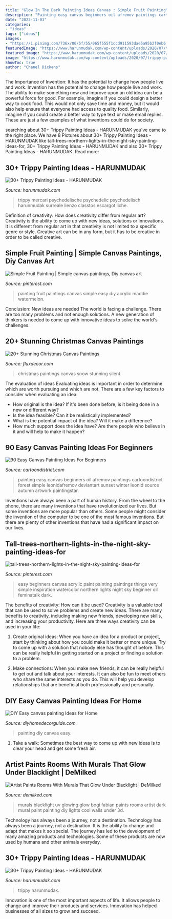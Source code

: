 ```yaml
---
title: "Glow In The Dark Painting Ideas Canvas : Simple Fruit Painting"
description: "Painting easy canvas beginners oil afremov paintings cartoondistrict forest simple leonidafremov deviantart sunset winter leonid source autumn artwork paintingstar"
date: "2022-11-03"
categories:
- "ideas"
tags: ["ideas"]
images:
- "https://i.pinimg.com/736x/06/5f/55/065f555f1ccd911593dae5a95b2f0eb6.jpg"
featuredImage: "https://www.harunmudak.com/wp-content/uploads/2020/07/trippy-painting-ideas-9-768x1024.jpg"
featured_image: "https://www.harunmudak.com/wp-content/uploads/2020/07/trippy-painting-ideas-9-768x1024.jpg"
image: "https://www.harunmudak.com/wp-content/uploads/2020/07/trippy-painting-14-765x1024.jpg"
ShowToc: true
author: "Chanel Dickens"
---
```



The Importance of Invention: It has the potential to change how people live and work.
Invention has the potential to change how people live and work. The ability to make something new and improve upon an old idea can be a powerful force for good. For example, imagine if you could design a better way to cook food. This would not only save time and money, but it would also help ensure that everyone had access to quality food. Similarly, imagine if you could create a better way to type text or make email replies. These are just a few examples of what inventions could do for society.

	

		
searching about 30+ Trippy Painting Ideas - HARUNMUDAK you've came to the right place. We have 8 Pictures about 30+ Trippy Painting Ideas - HARUNMUDAK like tall-trees-northern-lights-in-the-night-sky-painting-ideas-for, 30+ Trippy Painting Ideas - HARUNMUDAK and also 30+ Trippy Painting Ideas - HARUNMUDAK. Read more:
		
    
## 30+ Trippy Painting Ideas - HARUNMUDAK

<img loading=lazy src="https://www.harunmudak.com/wp-content/uploads/2020/07/trippy-painting-ideas-9-768x1024.jpg" onerror="this.onerror=null;this.src='https://tse4.mm.bing.net/th?id=OIP.dYS07e-mnWQRLZDqfGzbVgHaJ4&amp;pid=15.1';" alt="30+ Trippy Painting Ideas - HARUNMUDAK">

_Source: harunmudak.com_

>trippy mercari psychedelische psychedelic psychedelisch harunmudak surreale lienzo classtos escargot liche. 

	

Definition of creativity: How does creativity differ from regular art?
Creativity is the ability to come up with new ideas, solutions or innovations. It is different from regular art in that creativity is not limited to a specific genre or style. Creative art can be in any form, but it has to be creative in order to be called creative.

    
## Simple Fruit Painting | Simple Canvas Paintings, Diy Canvas Art

<img loading=lazy src="https://i.pinimg.com/736x/c2/7d/23/c27d23c30df0b1725af98b5c5be7ecc8.jpg" onerror="this.onerror=null;this.src='https://tse1.mm.bing.net/th?id=OIP.8d1mxgxyQetB32lGQMW54gHaNK&amp;pid=15.1';" alt="Simple Fruit Painting | Simple canvas paintings, Diy canvas art">

_Source: pinterest.com_

>painting fruit paintings canvas simple easy diy acrylic maddie watermelon. 

	

Conclusion: New ideas are needed
The world is facing a challenge. There are too many problems and not enough solutions. A new generation of thinkers is needed to come up with innovative ideas to solve the world's challenges.

    
## 20+ Stunning Christmas Canvas Paintings

<img loading=lazy src="https://fluxdecor.com/wp-content/uploads/2016/12/christmas-canvas-paintings/4-christmas-canvas-paintings.jpg" onerror="this.onerror=null;this.src='https://tse1.mm.bing.net/th?id=OIP.zHBcYno4lPKcd8sLarLK8wHaJi&amp;pid=15.1';" alt="20+ Stunning Christmas Canvas Paintings">

_Source: fluxdecor.com_

>christmas paintings canvas snow stunning silent. 

	

The evaluation of ideas
Evaluating ideas is important in order to determine which are worth pursuing and which are not. There are a few key factors to consider when evaluating an idea:
- How original is the idea? If it's been done before, is it being done in a new or different way?
- Is the idea feasible? Can it be realistically implemented?
- What is the potential impact of the idea? Will it make a difference?
- How much support does the idea have? Are there people who believe in it and will help to make it happen?

    
## 90 Easy Canvas Painting Ideas For Beginners

<img loading=lazy src="http://www.cartoondistrict.com/wp-content/uploads/2017/06/Easy-Canvas-Painting-Ideas-For-Beginners0121.jpg" onerror="this.onerror=null;this.src='https://tse1.mm.bing.net/th?id=OIP.VFeVfGBtVk_imz1mTnhccwHaJ7&amp;pid=15.1';" alt="90 Easy Canvas Painting Ideas For Beginners">

_Source: cartoondistrict.com_

>painting easy canvas beginners oil afremov paintings cartoondistrict forest simple leonidafremov deviantart sunset winter leonid source autumn artwork paintingstar. 

	

Inventions have always been a part of human history. From the wheel to the phone, there are many inventions that have revolutionized our lives. But some inventions are more popular than others. Some people might consider the invention of the computer to be one of the most famous inventions. But there are plenty of other inventions that have had a significant impact on our lives.

    
## Tall-trees-northern-lights-in-the-night-sky-painting-ideas-for

<img loading=lazy src="https://i.pinimg.com/736x/06/5f/55/065f555f1ccd911593dae5a95b2f0eb6.jpg" onerror="this.onerror=null;this.src='https://tse2.mm.bing.net/th?id=OIP.DC_mVFfCQW-OYzlcigJbSQHaJ4&amp;pid=15.1';" alt="tall-trees-northern-lights-in-the-night-sky-painting-ideas-for">

_Source: pinterest.com_

>easy beginners canvas acrylic paint painting paintings things very simple inspiration watercolor northern lights night sky beginner oil feminatalk dark. 

	

The benefits of creativity: How can it be used?
Creativity is a valuable tool that can be used to solve problems and create new ideas. There are many benefits to creativity, including making new friends, developing new skills, and increasing your productivity. Here are three ways creativity can be used in your life: 
1. Create original ideas: When you have an idea for a product or project, start by thinking about how you could make it better or more unique. Try to come up with a solution that nobody else has thought of before. This can be really helpful in getting started on a project or finding a solution to a problem.

2. Make connections: When you make new friends, it can be really helpful to get out and talk about your interests. It can also be fun to meet others who share the same interests as you do. This will help you develop relationships that are beneficial both professionally and personally.

    
## DIY Easy Canvas Painting Ideas For Home

<img loading=lazy src="https://diyhomedecorguide.com/wp-content/uploads/2014/05/DIY-home-decor-painting.jpg" onerror="this.onerror=null;this.src='https://tse4.mm.bing.net/th?id=OIP.SBr-m0ppS6KbS-zSaxWIkAHaFj&amp;pid=15.1';" alt="DIY Easy canvas painting Ideas for Home">

_Source: diyhomedecorguide.com_

>painting diy canvas easy. 

	

1. Take a walk: Sometimes the best way to come up with new ideas is to clear your head and get some fresh air.

    
## Artist Paints Rooms With Murals That Glow Under Blacklight | DeMilked

<img loading=lazy src="https://www.demilked.com/magazine/wp-content/uploads/2015/01/glowing-murals-uv-blacklight-art-bogi-fabian-19.jpg" onerror="this.onerror=null;this.src='https://tse1.mm.bing.net/th?id=OIP.li1ePyJVrQ8rYA7CU9YeyAHaLE&amp;pid=15.1';" alt="Artist Paints Rooms With Murals That Glow Under Blacklight | DeMilked">

_Source: demilked.com_

>murals blacklight uv glowing glow bogi fabian paints rooms artist dark mural paint painting diy lights cool walls under 3d. 

	

Technology has always been a journey, not a destination.
Technology has always been a journey, not a destination. It is the ability to change and adapt that makes it so special. The journey has led to the development of many amazing products and technologies. Some of these products are now used by humans and other animals everyday.

    
## 30+ Trippy Painting Ideas - HARUNMUDAK

<img loading=lazy src="https://www.harunmudak.com/wp-content/uploads/2020/07/trippy-painting-14-765x1024.jpg" onerror="this.onerror=null;this.src='https://tse2.mm.bing.net/th?id=OIP.sLXAGUU-5yG6COZAEYO7WAHaJ6&amp;pid=15.1';" alt="30+ Trippy Painting Ideas - HARUNMUDAK">

_Source: harunmudak.com_

>trippy harunmudak. 

	

Innovation is one of the most important aspects of life. It allows people to change and improve their products and services. Innovation has helped businesses of all sizes to grow and succeed.

